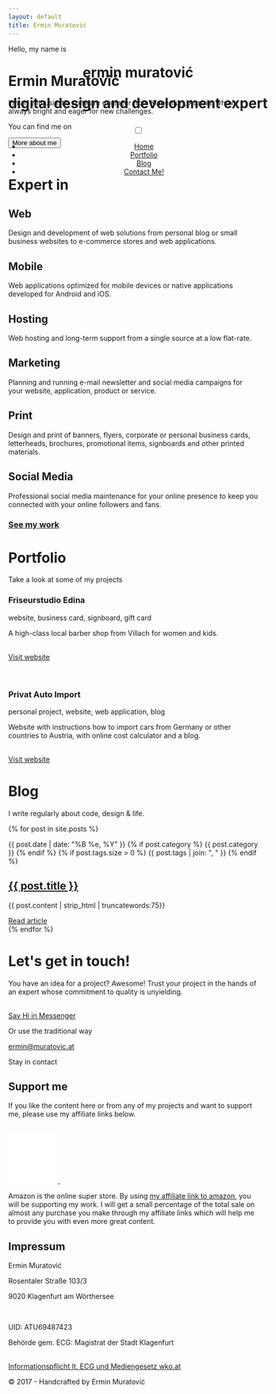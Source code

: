 ```yaml
---
layout: default
title: Ermin Muratović
---
```


<style>
    header {
        position: absolute;
    }
</style>
<div class="page" id="page">
    <header>
        <div class="page-header">
            <h1>
                <span>ermin</span> muratović
                <p>digital design and development expert</p>
            </h1>
            <div class="menu-toggle">
                <input type="checkbox" id="showmenucheckbox"/>
                <span></span>
                <span></span>
                <span></span>
                <nav id="menu">
                    <ul>
                        <li><a href="/">Home</a></li>
                        <li><a href="javascript:void(0)" onclick="scrollToPortfolio()">Portfolio</a></li>
                        <li><a href="javascript:void(0)" onclick="scrollToBlog()">Blog</a></li>
                        <li><a href="javascript:void(0)" onclick="scrollToContact()" class="primary">Contact Me!</a>
                        </li>
                    </ul>
                </nav>
            </div>
        </div>
    </header>
    <main class="main-content">
        <div class="banner" id="banner">
            <div class="text" data-scale>
                <p class="first">Hello, my name is</p>
                <h1>Ermin Muratović</h1>
                <p class="description">I'm an enthusiastic software engineer from Klagenfurt, Austria, who is always
                    bright and eager for new challenges.</p>
                <div class="social">
                    <p>You can find me on</p>
                    <div class="social-list">
                        <div class="social-button">
                            <a class="linkedin" target="_blank" href="https://linkedin.com/in/ermin-muratovic">
                                <i class="fab fa-linkedin fa-lg"></i>
                            </a>
                        </div>
                        <div class="social-button">
                            <a class="twitter" target="_blank" href="https://twitter.com/erminm">
                                <i class="fab fa-twitter fa-lg"></i>
                            </a>
                        </div>
                        <div class="social-button">
                            <a class="instagram" target="_blank" href="https://www.instagram.com/erminmurat/">
                                <i class="fab fa-instagram fa-lg"></i>
                            </a>
                        </div>
                        <div class="social-button">
                            <a class="github" target="_blank" href="https://github.com/ermin-muratovic">
                                <i class="fab fa-github fa-lg"></i>
                            </a>
                        </div>
                    </div>
                </div>
                <div>
                    <button class="align-middle rotate-icon" onclick="scrollToMore();"><span>More about me</span> <i
                            class="far fa-angle-right fa-lg"></i></button>
                </div>
                <!--p class="description detail">
                    Ich bin ein freiberuflicher Softwareentwickler aus Klagenfurt.
                    Haben Sie Interesse an einer modernen Webseite, Webanwendung oder mobilen Applikation, dann <a href="mailto:ermin@muratovic.at">kontaktieren</a> Sie mich bitte.
                </p-->
                <!-- work hard, top quality, purposeful, responsible, constantly improve -->
                <!-- pixel perfect work -->
                <!-- with (love) to the details -->
                <!-- contact, work together, website is your greatest business asset -->
                <!-- webdesign, development, blog or online shop -->
                <!-- individually, cms, wordpress, responsive, social media, re design old website, care&support service, e-commerce -->
                <!-- graphics and logo design, corporate branding, advertisement (online&offline) -->
                <!-- werbemittel, visitenkarten, briefpapier, stempel, plakate, banner, notizblöcke, flyer, folder, anzeigen&inserate -->
                <!-- werbevideos, imagevideos, marketing, foto, editing -->
            </div>
            <div class="image">
                <img src="resources/images/default.png" data-src="resources/images/ermin-1.png"/>
            </div>
        </div>
        <div class="expertin" id="expertin">
            <h1>Expert in</h1>
            <div class="expertin-list">
                <div class="expertin-item" data-animate data-animate-offset-element-height>
                    <i class="fal fa-desktop fa-5x"></i>
                    <h2>Web</h2>
                    <p>Design and development of web solutions from personal blog or small business websites to
                        e-commerce stores and web applications.</p>
                </div>
                <div class="expertin-item" data-animate data-animate-offset-element-height>
                    <i class="fal fa-mobile fa-5x"></i>
                    <h2>Mobile</h2>
                    <p>Web applications optimized for mobile devices or native applications developed for Android and
                        iOS.</p>
                </div>
                <div class="expertin-item" data-animate data-animate-offset-element-height>
                    <i class="fal fa-cloud fa-5x"></i>
                    <h2>Hosting</h2>
                    <p>Web hosting and long-term support from a single source at a low flat-rate.</p>
                </div>
            </div>
            <div class="expertin-list">
                <div class="expertin-item" data-animate data-animate-offset-element-height>
                    <i class="fal fa-briefcase fa-5x"></i>
                    <h2>Marketing</h2>
                    <p>Planning and running e-mail newsletter and social media campaigns for your website, application,
                        product or service.</p>
                </div>
                <div class="expertin-item" data-animate data-animate-offset-element-height>
                    <i class="fal fa-paint-brush fa-5x"></i>
                    <h2>Print</h2>
                    <p>Design and print of banners, flyers, corporate or personal business cards, letterheads,
                        brochures, promotional items, signboards and other printed materials.</p>
                </div>
                <div class="expertin-item" data-animate data-animate-offset-element-height>
                    <i class="fal fa-handshake fa-5x"></i>
                    <h2>Social Media</h2>
                    <p>Professional social media maintenance for your online presence to keep you connected with your
                        online followers and fans.</p>
                </div>
            </div>
            <h3><a href="javascript:void(0)" onclick="scrollToPortfolio()">See my work</a></h3>
        </div>
        <div class="portfolio" id="portfolio">
            <h1>Portfolio</h1>
            <p>Take a look at some of my projects</p>
            <div class="portfolio-list">
                <div class="portfolio-item reverse" data-animate data-animate-offset-element-height>
                    <div class="description">
                        <h3>Friseurstudio Edina</h3>
                        <p class="type">website, business card, signboard, gift card</p>
                        <p>A high-class local barber shop from Villach for women and kids.</p>
                        <br/>
                        <a href="http://friseurstudio-edina.at" target="_blank">Visit website</a>
                    </div>
                    <div class="showcase">
                        <img src="resources/images/default.png"
                             data-src="resources/images/friseurstudio-edina-showcase.png"/>
                    </div>
                </div>
                <div class="portfolio-item" data-animate data-animate-offset-element-height>
                    <div class="showcase">
                        <img src="resources/images/default.png"
                             data-src="resources/images/privat-auto-import-showcase.png"/>
                    </div>
                    <div class="description">
                        <h3>Privat Auto Import</h3>
                        <p class="type">personal project, website, web application, blog</p>
                        <p>Website with instructions how to import cars from Germany or other countries to Austria, with
                            online cost calculator and a blog.</p>
                        <br/>
                        <a href="http://privat-auto-import.at" target="_blank">Visit website</a>
                    </div>
                </div>
            </div>
        </div>
        <div class="blog-preview" id="blog">
            <h1>Blog</h1>
            <p>I write regularly about code, design & life.</p>
            <div class="posts">
                {% for post in site.posts %}
                <div class="post">
                    <p>
                        <span class="date">{{ post.date | date: "%B %e, %Y" }}</span>
                        {% if post.category %}
                        <i class="fas fa-circle"></i> <span class="category">{{ post.category }}</span>
                        {% endif %}
                        {% if post.tags.size > 0 %}
                        <i class="fas fa-circle"></i> <span class="tags">{{ post.tags | join: ", " }}</span>
                        {% endif %}
                    </p>
                    <h2><a href="{{ post.url }}">{{ post.title }}</a></h2>
                    <div class="separator"></div>
                    <p class="preview-text">{{ post.content | strip_html | truncatewords:75}}</p>
                    <a href="{{ post.url }}">Read article</a>
                </div>
                {% endfor %}
            </div>
        </div>
        <div class="contact" id="contact">
            <div class="text">
                <h1>Let's get in touch!</h1>
                <p>You have an idea for a project? Awesome! Trust your project in the hands of an expert whose
                    commitment to quality is unyielding.</p>
                <br/>
                <div class="contact-list">
                    <div class="btn-messenger">
                        <a href="http://m.me/ermin.muratovic" target="_blank">
                            <i class="fab fa-facebook-messenger fa-lg"></i>
                            Say Hi in Messenger
                        </a>
                    </div>
                    <div>
                        <p>Or use the traditional way</p>
                        <a href="mailto:ermin@muratovic.at">ermin@muratovic.at</a>
                    </div>
                </div>
                <div class="social">
                    <p>Stay in contact</p>
                    <div class="social-list">
                        <div class="social-button">
                            <a class="linkedin" target="_blank" href="https://linkedin.com/in/ermin-muratovic">
                                <i class="fab fa-linkedin fa-lg"></i>
                            </a>
                        </div>
                        <div class="social-button">
                            <a class="twitter" target="_blank" href="https://twitter.com/erminm">
                                <i class="fab fa-twitter fa-lg"></i>
                            </a>
                        </div>
                        <div class="social-button">
                            <a class="instagram" target="_blank" href="https://www.instagram.com/erminmurat/">
                                <i class="fab fa-instagram fa-lg"></i>
                            </a>
                        </div>
                        <div class="social-button">
                            <a class="github" target="_blank" href="https://github.com/ermin-muratovic">
                                <i class="fab fa-github fa-lg"></i>
                            </a>
                        </div>
                    </div>
                </div>
            </div>
        </div>
        <div class="support-ad" id="support-ad">
            <div class="text">
                <h2>Support me</h2>
                <p>If you like the content here or from any of my projects and want to support me, please use my affiliate links below.</p>
                <br/>
                <div class="amazon-affiliate">
                    <a target="_blank" href="https://www.amazon.de/ref=rd_www_amazon_at/?site-redirect=at&_encoding=UTF8&tag=wwwmuratovica-21&linkCode=ur2&linkId=2c5826b45f2f2a2ceef32e6511a12d4b&camp=1638&creative=6742">
                        <img src="resources/images/default.png" width="100" data-src="resources/images/amazon_logo_rgb.jpg" />
                    </a>
                    <img src="//ir-de.amazon-adsystem.com/e/ir?t=wwwmuratovica-21&l=ur2&o=3" width="1" height="1" border="0" alt="" style="border:none !important; margin:0px !important;" />
                    <p>Amazon is the online super store. By using <a target="_blank" href="https://www.amazon.de/ref=rd_www_amazon_at/?site-redirect=at&_encoding=UTF8&tag=wwwmuratovica-21&linkCode=ur2&linkId=2c5826b45f2f2a2ceef32e6511a12d4b&camp=1638&creative=6742">my affiliate link to amazon</a>, you will be supporting my work. I will get a small percentage of the total sale on almost any purchase you make through my affiliate links which will help me to provide you with even more great content.</p>
                </div>
            </div>
        </div>
    </main>
    <footer class="page-footer">
        <div class="impressum">
            <h2>Impressum</h2>
            <p>Ermin Muratović</p>
            <p>Rosentaler Straße 103/3</p>
            <p>9020 Klagenfurt am Wörthersee</p>
            <br/>
            <p>UID: ATU69487423</p>
            <p>Behörde gem. ECG: Magistrat der Stadt Klagenfurt</p>
            <br/>
            <a href="https://www.wkoecg.at/Web/Ecg.aspx?FirmaID=68532e82-4716-49d8-9d75-50102b06e38f">Informationspflicht
                lt. ECG und Mediengesetz wko.at</a>
        </div>
        <p class="copyright">&copy; 2017 - Handcrafted by Ermin Muratović</p>
    </footer>
</div>
<script src="/scripts/script.js"></script>